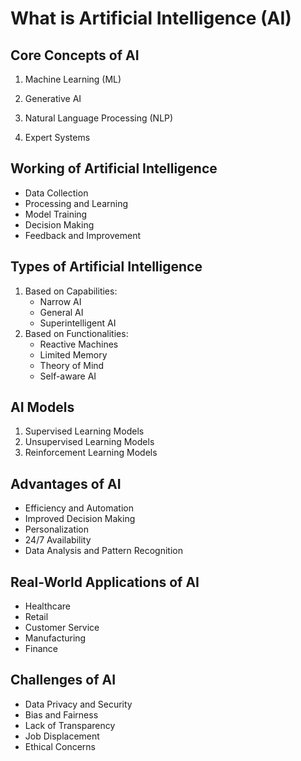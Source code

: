 # What is Artificial Intelligence (AI)

## Core Concepts of AI

1. Machine Learning (ML)

2. Generative AI

3. Natural Language Processing (NLP)

4. Expert Systems

## Working of Artificial Intelligence
- Data Collection
- Processing and Learning
- Model Training
- Decision Making
- Feedback and Improvement

## Types of Artificial Intelligence
1. Based on Capabilities:
   - Narrow AI
   - General AI
   - Superintelligent AI
2. Based on Functionalities:
   - Reactive Machines
   - Limited Memory
   - Theory of Mind
   - Self-aware AI

## AI Models
1. Supervised Learning Models
2. Unsupervised Learning Models
3. Reinforcement Learning Models

## Advantages of AI
- Efficiency and Automation
- Improved Decision Making
- Personalization
- 24/7 Availability
- Data Analysis and Pattern Recognition

## Real-World Applications of AI
- Healthcare
- Retail
- Customer Service
- Manufacturing
- Finance

## Challenges of AI
- Data Privacy and Security
- Bias and Fairness
- Lack of Transparency
- Job Displacement
- Ethical Concerns